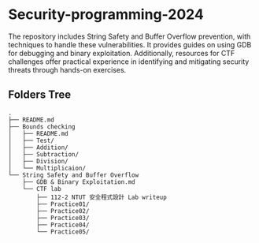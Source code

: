 # Security-programming-2024
The repository includes String Safety and Buffer Overflow prevention, with techniques to handle these vulnerabilities. It provides guides on using GDB for debugging and binary exploitation. Additionally, resources for CTF challenges offer practical experience in identifying and mitigating security threats through hands-on exercises.

## Folders Tree
```
.
├── README.md
├── Bounds checking
│   ├── README.md
│   ├── Test/
│   ├── Addition/
│   ├── Subtraction/
│   ├── Division/
│   └── Multiplicaion/
└── String Safety and Buffer Overflow
    ├── GDB & Binary Exploitation.md
    └── CTF lab
        ├── 112-2 NTUT 安全程式設計 Lab writeup
        ├── Practice01/
        ├── Practice02/
        ├── Practice03/
        ├── Practice04/
        └── Practice05/

```
